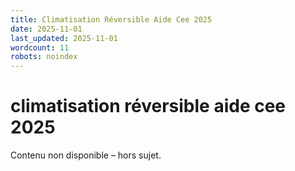 ```yaml
---
title: Climatisation Réversible Aide Cee 2025
date: 2025-11-01
last_updated: 2025-11-01
wordcount: 11
robots: noindex
---
```


# climatisation réversible aide cee 2025

Contenu non disponible – hors sujet.